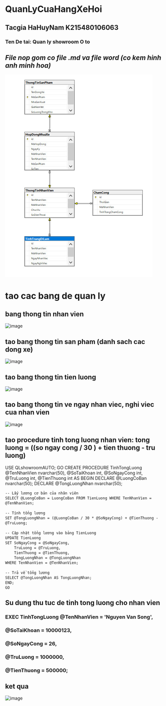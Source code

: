 # QuanLyCuaHangXeHoi
## Tacgia HaHuyNam K215480106063
### Ten De tai: Quan ly showroom O to
*File nop gom co file .md va file word (co kem hinh anh minh hoa)*
---------------------------------------------------------------------
![markdown](https://github.com/Hhuynam/QuanLyCuaHangXeHoi/blob/main/diagramBaitaplon.jpg)
# tao cac bang de quan ly
## bang thong tin nhan vien
![image](https://github.com/Hhuynam/QuanLyCuaHangXeHoi/assets/130531037/fa8b475c-0bd9-4967-8434-bc0319492efc)
## tao bang thong tin san pham (danh sach cac dong xe)
![image](https://github.com/Hhuynam/QuanLyCuaHangXeHoi/assets/130531037/f1f241e4-c609-47c6-98c4-250460dfb3d5)
## tao bang thong tin tien luong
![image](https://github.com/Hhuynam/QuanLyCuaHangXeHoi/assets/130531037/76e11f43-8512-4027-84b5-4ef096b3ff10)
## tao bang thong tin ve ngay nhan viec, nghi viec cua nhan vien
![image](https://github.com/Hhuynam/QuanLyCuaHangXeHoi/assets/130531037/f93088ee-add8-475d-bc32-bfd473c809d9)
## tao procedure tinh tong luong nhan vien: tong luong = ((so ngay cong / 30 ) + tien thuong - tru luong)

USE QLshowroomAUTO;
GO
CREATE PROCEDURE TinhTongLuong
    @TenNhanVien nvarchar(50),
	@SoTaiKhoan int,
    @SoNgayCong int,
    @TruLuong int,
    @TienThuong int
AS
BEGIN
    DECLARE @LuongCoBan nvarchar(50);
    DECLARE @TongLuongNhan nvarchar(50);
    
    -- Lấy lương cơ bản của nhân viên
    SELECT @LuongCoBan = LuongCoBan FROM TienLuong WHERE TenNhanVien = @TenNhanVien;

    -- Tính tổng lương
    SET @TongLuongNhan = (@LuongCoBan / 30 * @SoNgayCong) + @TienThuong - @TruLuong;

    -- Cập nhật tổng lương vào bảng TienLuong
    UPDATE TienLuong
    SET SoNgayCong = @SoNgayCong,
        TruLuong = @TruLuong,
        TienThuong = @TienThuong,
        TongLuongNhan = @TongLuongNhan
    WHERE TenNhanVien = @TenNhanVien;

    -- Trả về tổng lương
    SELECT @TongLuongNhan AS TongLuongNhan;
	END;
	GO

## Su dung thu tuc de tinh tong luong cho nhan vien
### EXEC TinhTongLuong @TenNhanVien = 'Nguyen Van Song',
###                   @SoTaiKhoan = 10000123, 
###                   @SoNgayCong = 26,      
###                   @TruLuong = 1000000,   
###                   @TienThuong = 500000;  

## ket qua 
![image](https://github.com/Hhuynam/QuanLyCuaHangXeHoi/assets/130531037/73436129-b072-462e-b01c-6022e57d1fd8)

